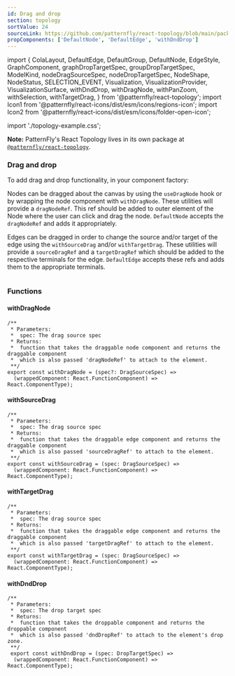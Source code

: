 ```yaml
---
id: Drag and drop
section: topology
sortValue: 24
sourceLink: https://github.com/patternfly/react-topology/blob/main/packages/module/patternfly-docs/content/examples/TopologyDragDropDemo.tsx
propComponents: ['DefaultNode', 'DefaultEdge', 'withDndDrop']
---
```


import {
ColaLayout,
DefaultEdge,
DefaultGroup,
DefaultNode,
EdgeStyle,
GraphComponent,
graphDropTargetSpec,
groupDropTargetSpec,
ModelKind,
nodeDragSourceSpec,
nodeDropTargetSpec,
NodeShape,
NodeStatus,
SELECTION_EVENT,
Visualization,
VisualizationProvider,
VisualizationSurface,
withDndDrop,
withDragNode,
withPanZoom,
withSelection,
withTargetDrag,
} from '@patternfly/react-topology';
import Icon1 from '@patternfly/react-icons/dist/esm/icons/regions-icon';
import Icon2 from '@patternfly/react-icons/dist/esm/icons/folder-open-icon';

import './topology-example.css';

**Note:** PatternFly's React Topology lives in its own package at [`@patternfly/react-topology`](https://www.npmjs.com/package/@patternfly/react-topology).

### Drag and drop

To add drag and drop functionality, in your component factory:

Nodes can be dragged about the canvas by using the `useDragNode` hook or by wrapping the node component with `withDragNode`.
These utilities will provide a `dragNodeRef`. This ref should be added to outer element of the Node where the user can click and drag the node.
`DefaultNode` accepts the `dragNodeRef` and adds it appropriately.

Edges can be dragged in order to change the source and/or target of the edge using the `withSourceDrag` and/or `withTargetDrag`. These utilities
will provide a `sourceDragRef` and a `targetDragRef` which should be added to the respective terminals for the edge. `DefaultEdge`
accepts these refs and adds them to the appropriate terminals.


```ts file='./TopologyDragDropDemo.tsx'
```

### Functions
#### withDragNode
```noLive
/**
 * Parameters:
 *  spec: The drag source spec
 * Returns:
 *  function that takes the draggable node component and returns the draggable component
 *  which is also passed 'dragNodeRef' to attach to the element.
 **/
export const withDragNode = (spec?: DragSourceSpec) => 
  (wrappedComponent: React.FunctionComponent) =>  React.ComponentType);
```
#### withSourceDrag
```noLive
/**
 * Parameters:
 *  spec: The drag source spec
 * Returns:
 *  function that takes the draggable edge component and returns the draggable component
 *  which is also passed 'sourceDragRef' to attach to the element.
 **/
export const withSourceDrag = (spec: DragSourceSpec) =>
  (wrappedComponent: React.FunctionComponent) =>  React.ComponentType);

```
#### withTargetDrag
```noLive
/**
 * Parameters:
 *  spec: The drag source spec
 * Returns:
 *  function that takes the draggable edge component and returns the draggable component
 *  which is also passed 'targetDragRef' to attach to the element.
 **/
export const withTargetDrag = (spec: DragSourceSpec) =>
  (wrappedComponent: React.FunctionComponent) =>  React.ComponentType);
```
#### withDndDrop
```noLive
/**
 * Parameters:
 *  spec: The drop target spec
 * Returns:
 *  function that takes the droppable component and returns the droppable component
 *  which is also passed 'dndDropRef' to attach to the element's drop zone.
 **/
 export const withDndDrop = (spec: DropTargetSpec) =>
  (wrappedComponent: React.FunctionComponent) =>  React.ComponentType);
```
